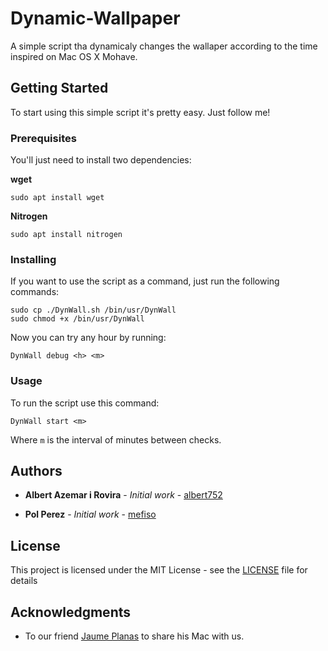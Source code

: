 # Dynamic-Wallpaper
A simple script tha dynamicaly changes the wallaper according to the time
inspired on Mac OS X Mohave.

## Getting Started

To start using this simple script it's pretty easy. Just follow me!

### Prerequisites

You'll just need to install two dependencies:

**wget**

```
sudo apt install wget
```

**Nitrogen**

```
sudo apt install nitrogen
```

### Installing

If you want to use the script as a command, just run the following commands:

```
sudo cp ./DynWall.sh /bin/usr/DynWall
sudo chmod +x /bin/usr/DynWall 
```

Now you can try any hour by running:

```
DynWall debug <h> <m>
```

### Usage

To run the script use this command:

```
DynWall start <m>
```

Where `m` is the interval of minutes between checks.


## Authors

* **Albert Azemar i Rovira** - *Initial work* -
	[albert752](https://github.com/albert752)

* **Pol Perez** - *Initial work* -
	[mefiso](https://github.com/mefiso)


## License

This project is licensed under the MIT License - see the
[LICENSE](LICENSE) file for details

## Acknowledgments
* To our friend [Jaume Planas](https://github.com/jplanas98) to share his Mac
	with us.
